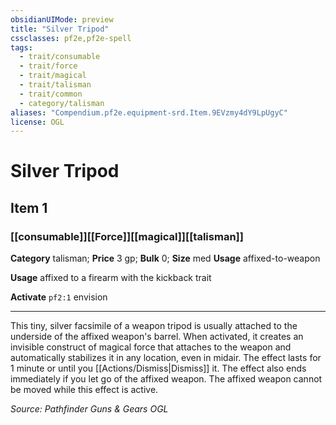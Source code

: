```yaml
---
obsidianUIMode: preview
title: "Silver Tripod"
cssclasses: pf2e,pf2e-spell
tags:
  - trait/consumable
  - trait/force
  - trait/magical
  - trait/talisman
  - trait/common
  - category/talisman
aliases: "Compendium.pf2e.equipment-srd.Item.9EVzmy4dY9LpUgyC"
license: OGL
---
```

# Silver Tripod
## Item 1
### [[consumable]][[Force]][[magical]][[talisman]]

**Category** talisman; 
**Price** 3 gp; 
**Bulk** 0; **Size** med
**Usage** affixed-to-weapon

**Usage** affixed to a firearm with the kickback trait

**Activate** `pf2:1` envision

* * *

This tiny, silver facsimile of a weapon tripod is usually attached to the underside of the affixed weapon's barrel. When activated, it creates an invisible construct of magical force that attaches to the weapon and automatically stabilizes it in any location, even in midair. The effect lasts for 1 minute or until you [[Actions/Dismiss|Dismiss]] it. The effect also ends immediately if you let go of the affixed weapon. The affixed weapon cannot be moved while this effect is active.

*Source: Pathfinder Guns & Gears*
*OGL*